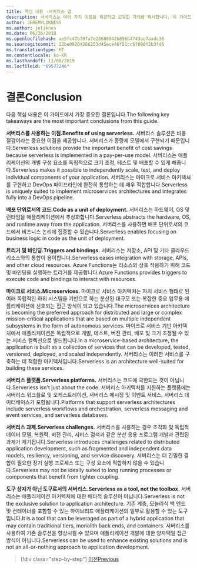 ```yaml
---
title: 핵심 내용 -서버리스 앱
description: 서버리스는 여러 가지 이점을 제공하고 고유한 과제를 제시합니다. 이 가이드의 핵심 내용의 요약입니다.
author: JEREMYLIKNESS
ms.author: jeliknes
ms.date: 06/26/2018
ms.openlocfilehash: ae9fc47bf07a7e28688942b856b4743ae7aadc36
ms.sourcegitcommit: 22be09204266253d45ece46f51cc6f080f2b3fd6
ms.translationtype: HT
ms.contentlocale: ko-KR
ms.lasthandoff: 11/08/2019
ms.locfileid: "69577246"
---
```

# <a name="conclusion"></a><span data-ttu-id="0bcaa-104">결론</span><span class="sxs-lookup"><span data-stu-id="0bcaa-104">Conclusion</span></span>

<span data-ttu-id="0bcaa-105">다음 핵심 내용은 이 가이드에서 가장 중요한 결론입니다.</span><span class="sxs-lookup"><span data-stu-id="0bcaa-105">The following key takeaways are the most important conclusions from this guide.</span></span>

<span data-ttu-id="0bcaa-106">**서버리스를 사용하는 이점.**</span><span class="sxs-lookup"><span data-stu-id="0bcaa-106">**Benefits of using serverless.**</span></span> <span data-ttu-id="0bcaa-107">서버리스 솔루션은 비용 절감이라는 중요한 이점을 제공합니다. 서버리스가 종량제 모델에서 구현되기 때문입니다.</span><span class="sxs-lookup"><span data-stu-id="0bcaa-107">Serverless solutions provide the important benefit of cost savings because serverless is implemented in a pay-per-use model.</span></span> <span data-ttu-id="0bcaa-108">서버리스는 애플리케이션의 개별 구성 요소를 독립적으로 크기 조정, 테스트 및 배포할 수 있게 해줍니다.</span><span class="sxs-lookup"><span data-stu-id="0bcaa-108">Serverless makes it possible to independently scale, test, and deploy individual components of your application.</span></span> <span data-ttu-id="0bcaa-109">서버리스는 마이크로 서비스 아키텍처를 구현하고 DevOps 파이프라인에 완전히 통합하는 데 매우 적합합니다.</span><span class="sxs-lookup"><span data-stu-id="0bcaa-109">Serverless is uniquely suited to implement microservices architectures and integrates fully into a DevOps pipeline.</span></span>

<span data-ttu-id="0bcaa-110">**배포 단위로서의 코드.**</span><span class="sxs-lookup"><span data-stu-id="0bcaa-110">**Code as a unit of deployment.**</span></span> <span data-ttu-id="0bcaa-111">서버리스는 하드웨어, OS 및 런타임을 애플리케이션에서 추상화합니다.</span><span class="sxs-lookup"><span data-stu-id="0bcaa-111">Serverless abstracts the hardware, OS, and runtime away from the application.</span></span> <span data-ttu-id="0bcaa-112">서버리스를 사용하면 배포 단위로서의 코드에서 비즈니스 논리에 집중할 수 있습니다.</span><span class="sxs-lookup"><span data-stu-id="0bcaa-112">Serverless enables focusing on business logic in code as the unit of deployment.</span></span>

<span data-ttu-id="0bcaa-113">**트리거 및 바인딩.**</span><span class="sxs-lookup"><span data-stu-id="0bcaa-113">**Triggers and bindings.**</span></span> <span data-ttu-id="0bcaa-114">서버리스는 저장소, API 및 기타 클라우드 리소스와의 통합이 용이합니다.</span><span class="sxs-lookup"><span data-stu-id="0bcaa-114">Serverless eases integration with storage, APIs, and other cloud resources.</span></span> <span data-ttu-id="0bcaa-115">Azure Functions는 리소스와 상호 작용하기 위해 코드 및 바인딩을 실행하는 트리거를 제공합니다.</span><span class="sxs-lookup"><span data-stu-id="0bcaa-115">Azure Functions provides triggers to execute code and bindings to interact with resources.</span></span>

<span data-ttu-id="0bcaa-116">**마이크로 서비스.**</span><span class="sxs-lookup"><span data-stu-id="0bcaa-116">**Microservices.**</span></span> <span data-ttu-id="0bcaa-117">마이크로 서비스 아키텍처는 자치 서비스 형태로 된 여러 독립적인 하위 시스템을 기반으로 하는 분산된 대규모 또는 복잡한 중요 업무용 애플리케이션에 선호되는 접근 방식이 되고 있습니다.</span><span class="sxs-lookup"><span data-stu-id="0bcaa-117">The microservices architecture is becoming the preferred approach for distributed and large or complex mission-critical applications that are based on multiple independent subsystems in the form of autonomous services.</span></span> <span data-ttu-id="0bcaa-118">마이크로 서비스 기반 아키텍처에서 애플리케이션은 독립적으로 개발, 테스트, 버전 관리, 배포 및 크기 조정될 수 있는 서비스 컬렉션으로 빌드됩니다.</span><span class="sxs-lookup"><span data-stu-id="0bcaa-118">In a microservice-based architecture, the application is built as a collection of services that can be developed, tested, versioned, deployed, and scaled independently.</span></span> <span data-ttu-id="0bcaa-119">서버리스는 이러한 서비스를 구축하는 데 적합한 아키텍처입니다.</span><span class="sxs-lookup"><span data-stu-id="0bcaa-119">Serverless is an architecture well-suited for building these services.</span></span>

<span data-ttu-id="0bcaa-120">**서버리스 플랫폼.**</span><span class="sxs-lookup"><span data-stu-id="0bcaa-120">**Serverless platforms.**</span></span> <span data-ttu-id="0bcaa-121">서버리스는 코드에 국한되는 것이 아닙니다.</span><span class="sxs-lookup"><span data-stu-id="0bcaa-121">Serverless isn't just about the code.</span></span> <span data-ttu-id="0bcaa-122">서버리스 아키텍처를 지원하는 플랫폼에는 서버리스 워크플로 및 오케스트레이션, 서버리스 메시징 및 이벤트 서비스, 서버리스 데이터베이스가 포함됩니다.</span><span class="sxs-lookup"><span data-stu-id="0bcaa-122">Platforms that support serverless architectures include serverless workflows and orchestration, serverless messaging and event services, and serverless databases.</span></span>

<span data-ttu-id="0bcaa-123">**서버리스 과제.**</span><span class="sxs-lookup"><span data-stu-id="0bcaa-123">**Serverless challenges.**</span></span> <span data-ttu-id="0bcaa-124">서버리스를 사용하는 경우 조각화 및 독립적 데이터 모델, 복원력, 버전 관리, 서비스 검색과 같은 분산 응용 프로그램 개발과 관련된 과제가 제기됩니다.</span><span class="sxs-lookup"><span data-stu-id="0bcaa-124">Serverless introduces challenges related to distributed application development, such as fragmented and independent data models, resiliency, versioning, and service discovery.</span></span> <span data-ttu-id="0bcaa-125">서버리스는 더 긴밀한 결합이 필요한 장기 실행 프로세스 또는 구성 요소에 적합하지 않을 수 있습니다.</span><span class="sxs-lookup"><span data-stu-id="0bcaa-125">Serverless may not be ideally suited to long running processes or components that benefit from tighter coupling.</span></span>

<span data-ttu-id="0bcaa-126">**도구 상자가 아닌 도구로서의 서버리스.**</span><span class="sxs-lookup"><span data-stu-id="0bcaa-126">**Serverless as a tool, not the toolbox.**</span></span> <span data-ttu-id="0bcaa-127">서버리스는 애플리케이션 아키텍처에 대한 배타적 솔루션이 아닙니다.</span><span class="sxs-lookup"><span data-stu-id="0bcaa-127">Serverless is not the exclusive solution to application architecture.</span></span> <span data-ttu-id="0bcaa-128">기존 계층, 모놀리식 백 엔드 및 컨테이너를 포함할 수 있는 하이브리드 애플리케이션의 일부로 활용할 수 있는 도구입니다.</span><span class="sxs-lookup"><span data-stu-id="0bcaa-128">It is a tool that can be leveraged as part of a hybrid application that may contain traditional tiers, monolith back ends, and containers.</span></span> <span data-ttu-id="0bcaa-129">서버리스를 사용하여 기존 솔루션을 향상시킬 수 있으며 애플리케이션 개발에 대한 양자택일 접근 방식이 아닙니다.</span><span class="sxs-lookup"><span data-stu-id="0bcaa-129">Serverless can be used to enhance existing solutions and is not an all-or-nothing approach to application development.</span></span>

>[!div class="step-by-step"]
>[<span data-ttu-id="0bcaa-130">이전</span><span class="sxs-lookup"><span data-stu-id="0bcaa-130">Previous</span></span>](serverless-business-scenarios.md)
